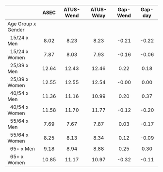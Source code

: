 
|                      |         ASEC |    ATUS-Wend |    ATUS-Wday |     Gap-Wend |      Gap-day |
| -------------------- | :----------: | :----------: | :----------: | :----------: | :----------: |
| Age Group x Gender   |              |              |              |              |              |
| &nbsp;&nbsp;15/24 x Men |         8.02 |         8.23 |         8.23 |        -0.21 |        -0.22 |
| &nbsp;&nbsp;15/24 x Women |         7.87 |         8.03 |         7.93 |        -0.16 |        -0.06 |
| &nbsp;&nbsp;25/39 x Men |        12.64 |        12.43 |        12.46 |         0.22 |         0.18 |
| &nbsp;&nbsp;25/39 x Women |        12.55 |        12.55 |        12.54 |        -0.00 |         0.00 |
| &nbsp;&nbsp;40/54 x Men |        11.36 |        11.16 |        10.99 |         0.20 |         0.37 |
| &nbsp;&nbsp;40/54 x Women |        11.58 |        11.70 |        11.77 |        -0.12 |        -0.20 |
| &nbsp;&nbsp;55/64 x Men |         7.69 |         7.67 |         7.87 |         0.03 |        -0.17 |
| &nbsp;&nbsp;55/64 x Women |         8.25 |         8.13 |         8.34 |         0.12 |        -0.09 |
| &nbsp;&nbsp;65+ x Men |         9.18 |         8.94 |         8.88 |         0.25 |         0.30 |
| &nbsp;&nbsp;65+ x Women |        10.85 |        11.17 |        10.97 |        -0.32 |        -0.11 |

